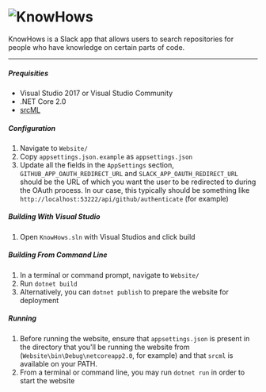 ![KnowHows](https://raw.githubusercontent.com/vcu-swim-lab/KnowHows/master/docs/logo.png)
===================

KnowHows is a Slack app that allows users to search repositories for people who have knowledge on certain parts of code.

----------

##### Prequisities
* Visual Studio 2017 or Visual Studio Community
* .NET Core 2.0
* [srcML](http://www.srcml.org/)

##### Configuration
1. Navigate to `Website/`
2. Copy `appsettings.json.example` as `appsettings.json`
3. Update all the fields in the `AppSettings` section, `GITHUB_APP_OAUTH_REDIRECT_URL` and `SLACK_APP_OAUTH_REDIRECT_URL` should be the URL of which you want the user to be redirected to during the OAuth process.  In our case, this typically should be something like `http://localhost:53222/api/github/authenticate` (for example)

##### Building With Visual Studio
1. Open `KnowHows.sln` with Visual Studios and click build

##### Building From Command Line
1. In a terminal or command prompt, navigate to `Website/`
2. Run `dotnet build`
3. Alternatively, you can `dotnet publish` to prepare the website for deployment

##### Running
1. Before running the website, ensure that `appsettings.json` is present in the directory that you'll be running the website from (`Website\bin\Debug\netcoreapp2.0`, for example) and that `srcml` is available on your PATH.
2. From a terminal or command line, you may run `dotnet run` in order to start the website

